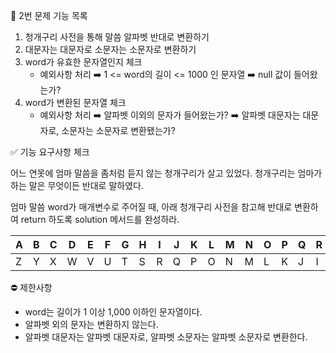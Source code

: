 📝 2번 문제 기능 목록

1. 청개구리 사전을 통해 말씀 알파벳 반대로 변환하기
2. 대문자는 대문자로 소문자는 소문자로 변환하기
3. word가 유효한 문자열인지 체크
    - 예외사항 처리
        ➡️ 1 <= word의 길이 <= 1000 인 문자열
        ➡️ null 값이 들어왔는가?
4. word가 변환된 문자열 체크
    - 예외사항 처리
        ➡️ 알파벳 이외의 문자가 들어왔는가?
        ➡️ 알파벳 대문자는 대문자로, 소문자는 소문자로 변환됐는가?


✅ 기능 요구사항 체크

어느 연못에 엄마 말씀을 좀처럼 듣지 않는 청개구리가 살고 있었다. 청개구리는 엄마가 하는 말은 무엇이든 반대로 말하였다.

엄마 말씀 word가 매개변수로 주어질 때, 아래 청개구리 사전을 참고해 반대로 변환하여 return 하도록 solution 메서드를 완성하라.

| A | B | C | D | E | F | G | H | I | J | K | L | M | N | O | P | Q | R | S | T | U | V | W | X | Y | Z |
| --- | --- | --- | --- | --- | --- | --- | --- | --- | --- | --- | --- | --- | --- | --- | --- | --- | --- | --- | --- | --- | --- | --- | --- | --- | --- |
| Z | Y | X | W | V | U | T | S | R | Q | P | O | N | M | L | K | J | I | H | G | F | E | D | C | B | A |

⛔️ 제한사항

- word는 길이가 1 이상 1,000 이하인 문자열이다.
- 알파벳 외의 문자는 변환하지 않는다.
- 알파벳 대문자는 알파벳 대문자로, 알파벳 소문자는 알파벳 소문자로 변환한다.
